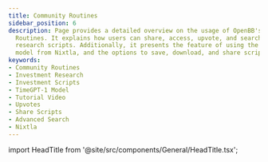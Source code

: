 ```yaml
---
title: Community Routines
sidebar_position: 6
description: Page provides a detailed overview on the usage of OpenBB's Community
  Routines. It explains how users can share, access, upvote, and search for investment
  research scripts. Additionally, it presents the feature of using the new TimeGPT-1
  model from Nixtla, and the options to save, download, and share scripts.
keywords:
- Community Routines
- Investment Research
- Investment Scripts
- TimeGPT-1 Model
- Tutorial Video
- Upvotes
- Share Scripts
- Advanced Search
- Nixtla
---
```


import HeadTitle from '@site/src/components/General/HeadTitle.tsx';

<HeadTitle title="Community Routines - Routines - Usage | OpenBB CLI Docs" />
